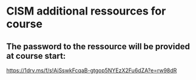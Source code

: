 # CISM additional ressources for course  

## The password to the ressource will be provided at course start:  
https://1drv.ms/f/s!AiSswkFcqaB-gtgop5NYEzX2Fu6dZA?e=rw98dR